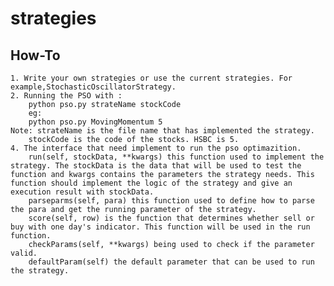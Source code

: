 # strategies

## How-To

    1. Write your own strategies or use the current strategies. For example,StochasticOscillatorStrategy.
    2. Running the PSO with :
        python pso.py strateName stockCode
        eg:
        python pso.py MovingMomentum 5
    Note: strateName is the file name that has implemented the strategy.
        stockCode is the code of the stocks. HSBC is 5.
    4. The interface that need implement to run the pso optimazition.
        run(self, stockData, **kwargs) this function used to implement the strategy. The stockData is the data that will be used to test the function and kwargs contains the parameters the strategy needs. This function should implement the logic of the strategy and give an execution result with stockData.  
        parseparms(self, para) this function used to define how to parse the para and get the running parameter of the strategy.  
        score(self, row) is the function that determines whether sell or buy with one day's indicator. This function will be used in the run function. 
        checkParams(self, **kwargs) being used to check if the parameter valid.
        defaultParam(self) the default parameter that can be used to run the strategy.


